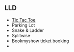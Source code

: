 ## LLD

- [Tic Tac Toe][def]
- Parking Lot
- Snake & Ladder
- Splitwise
- Bookmyshow ticket booking
-

[def]: LLD/01TicTacToe/main.go
